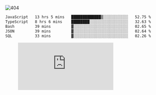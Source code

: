 ![404](https://user-images.githubusercontent.com/378023/89412096-6f759d80-d761-11ea-8c57-84b30ef3f2b1.png)
<!--START_SECTION:waka-->

```txt
JavaScript   13 hrs 5 mins   █████████████▒░░░░░░░░░░░   52.75 %
TypeScript   8 hrs 6 mins    ████████░░░░░░░░░░░░░░░░░   32.63 %
Bash         39 mins         ▓░░░░░░░░░░░░░░░░░░░░░░░░   02.65 %
JSON         39 mins         ▓░░░░░░░░░░░░░░░░░░░░░░░░   02.64 %
SQL          33 mins         ▓░░░░░░░░░░░░░░░░░░░░░░░░   02.26 %
```

<!--END_SECTION:waka-->
<figure><embed src="https://wakatime.com/share/@018b853e-267a-435d-a858-33e2b098b9d7/f3c3aa68-553a-4373-a9f9-2d456f62f780.svg"></embed></figure>
